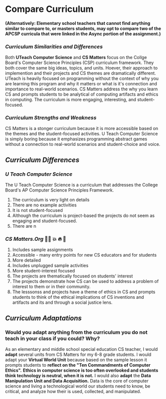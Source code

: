# Compare Curriculum

#### (Alternatively: Elementary school teachers that cannot find anything similar to compare to, or masters students, may opt to compare two of the APCSP curricula that were linked in the Async portion of the assignment.)

### *Curriculum Similarities and Differences* 
Both **UTeach Computer Science** and **CS Matters** focus on the Collge Board's Computer Science Principles (CSP) curriculum framework. They both cover the same big ideas, topics, and units. Hoever, their approach to implemention and their projects and CS themes are dramatically different. UTeach is heavily focused on programming without the context of why you are learning this program and why it matters or what is it's connection and importance to real-world scenarios. CS Matters address the why you learn CS and prompts students to be analytical of computing artifacts and ethics in computing. The curriculum is more engaging, interesting, and student-focused.

### *Curriculum Strengths and Weakness*
CS Matters is a stonger curriculum because it is more accessible based on the themes and the student-focused activities. U Teach Computer Science is simply boring because it emphasizes programming abstract games without a connection to real-world scenarios and student-choice and voice.

## *Curriculum Differences*
### *U Teach Computer Science* 
The U Teach Computer Science is a curriculum that addresses the College Board's AP Computer Science Principles Framework.  
1. The curriculum is very light on details
2. There are no example activities
3. It is not student-focused 
4. Although the curriculum is project-based the projects do not seem as engaging and student-focused.
5. There are n

### *CS Matters.Org* 👏🏾 💥 🔥 💝
1. Includes sample assignments
2. Accessible - many entry points for new CS educators and for students
3. More detailed
4. Includes unplugged sample activities
5. More student-interest focused
6. The projects are thematically focused on students' interest
7. The projects demonstrate how CS can be used to address a problem of interest to them or in their community.
8. The lesssonss and projects have a theme of ethics in CS and prompts students to think of the ethical implications of CS inventions and artifacts and its and through a social justice lens.

## *Curriculum Adaptations*
### Would you adapt anything from the curriculum you do not teach in your class if you could? Why?
As an elementary and middle school special education CS teacher, I would **adapt** several units from CS Matters for my 6-8 grade students. I would adapt your **Virtual World Unit** because based on the sample lesson it prompts students to **reflect on the "Ten Commandments of Computer Ethics".**  **Ethics in computer science is too often overlooked and students think technology is neutral, when it is not.**  I would also **adapt**  the **Data Manipulation Unit and Data Acquisition.** Data is the core of computer science and living a technological world our students need to know, be critical, and analyze how their is used, collected, and manipulated. 
